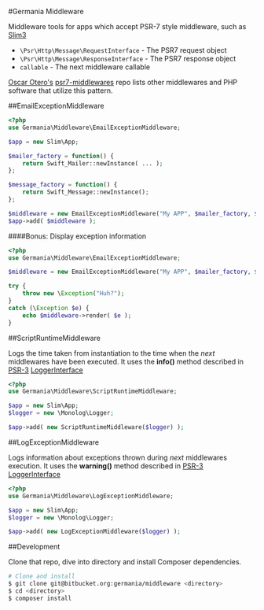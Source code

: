 #Germania Middleware

Middleware tools for apps which accept PSR-7 style middleware, such as [Slim3](http://www.slimframework.com/docs/concepts/middleware.html)

- `\Psr\Http\Message\RequestInterface` - The PSR7 request object
- `\Psr\Http\Message\ResponseInterface` - The PSR7 response object
- `callable` - The next middleware callable

[Oscar Otero's](https://github.com/oscarotero) [psr7-middlewares](https://github.com/oscarotero/psr7-middlewares) repo lists other middlewares and PHP software that utilize this pattern.


##EmailExceptionMiddleware

```php
<?php
use Germania\Middleware\EmailExceptionMiddleware;

$app = new Slim\App;

$mailer_factory = function() {
	return Swift_Mailer::newInstance( ... );
};

$message_factory = function() {
	return Swift_Message::newInstance();
};

$middleware = new EmailExceptionMiddleware("My APP", $mailer_factory, $message_factory);
$app->add( $middleware );
```

####Bonus: Display exception information 

```php
<?php
use Germania\Middleware\EmailExceptionMiddleware;

$middleware = new EmailExceptionMiddleware("My APP", $mailer_factory, $message_factory);

try {
	throw new \Exception("Huh?");
}
catch (\Exception $e) {
	echo $middleware->render( $e );
}
```






##ScriptRuntimeMiddleware

Logs the time taken from instantiation to the time when the _next_ middlewares have been executed. It uses the **info()** method described in [PSR-3](https://github.com/php-fig/fig-standards/blob/master/accepted/PSR-3-logger-interface.md) [LoggerInterface](https://github.com/php-fig/fig-standards/blob/master/accepted/PSR-3-logger-interface.md#3-psrlogloggerinterface) 


```php
<?php
use Germania\Middleware\ScriptRuntimeMiddleware;

$app = new Slim\App;
$logger = new \Monolog\Logger;

$app->add( new ScriptRuntimeMiddleware($logger) );
```


##LogExceptionMiddleware


Logs information about exceptions thrown during _next_ middlewares execution. It uses the **warning()** method described in [PSR-3](https://github.com/php-fig/fig-standards/blob/master/accepted/PSR-3-logger-interface.md) [LoggerInterface](https://github.com/php-fig/fig-standards/blob/master/accepted/PSR-3-logger-interface.md#3-psrlogloggerinterface) 

```php
<?php
use Germania\Middleware\LogExceptionMiddleware;

$app = new Slim\App;
$logger = new \Monolog\Logger;

$app->add( new LogExceptionMiddleware($logger) );
```



##Development

Clone that repo, dive into directory and install Composer dependencies.

```bash
# Clone and install
$ git clone git@bitbucket.org:germania/middleware <directory>
$ cd <directory>
$ composer install
```

